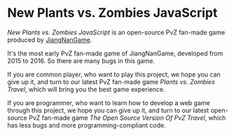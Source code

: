 # New Plants vs. Zombies JavaScript

*New Plants vs. Zombies JavaScript* is an open-source PvZ fan-made game produced by [JiangNanGame](http://www.jiangnangame.com).

It's the most early PvZ fan-made game of JiangNanGame, developed from 2015 to 2016. So there are many bugs in this game.

If you are common player, who want to play this project, we hope you can give up it, and turn to our latest PvZ fan-made game *Plants vs. Zombies Travel*, which will bring you the best game experience.

If you are programmer, who want to learn how to develop a web game through this project, we hope you can give up it, and turn to our latest open-source PvZ fan-made game *The Open Source Version Of PvZ Travel*, which has less bugs and more programming-compliant code.
